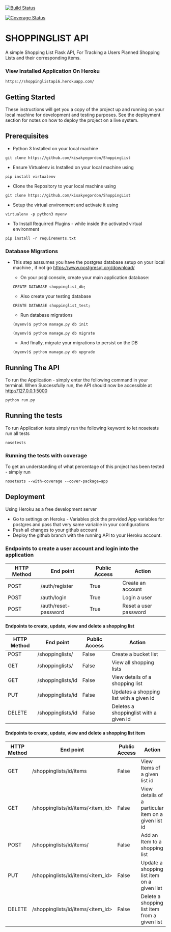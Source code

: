 [![Build Status](https://travis-ci.org/kisakyegordon/ShoppingList.svg?branch=master)](https://travis-ci.org/kisakyegordon/ShoppingList)


[![Coverage Status](https://coveralls.io/repos/github/kisakyegordon/ShoppingList/badge.svg?branch=master)](https://coveralls.io/github/kisakyegordon/ShoppingList?branch=master)

# SHOPPINGLIST API
A simple Shopping List Flask API, For Tracking a Users Planned Shopping Lists and their corresponding items.


### View Installed Application On Heroku
```
https://shoppinglistapi6.herokuapp.com/
```

## Getting Started
These instructions will get you a copy of the project up and running on your local machine for development and testing purposes. See the deployment section for notes on how to deploy the project on a live system.

## Prerequisites
* Python 3 Installed on your local machine
```
git clone https://github.com/kisakyegordon/ShoppingList
```

* Ensure Virtualenv is Installed on your local machine using
```
pip install virtualenv
```

* Clone the Repository to your local machine using
```
git clone https://github.com/kisakyegordon/ShoppingList
```

* Setup the virtual environment and activate it using 
```
virtualenv -p python3 myenv
```

* To Install Requirred Plugins - while inside the activated virtual environment
```
pip install -r requirements.txt
```

### Database Migrations
* This step asssumes you have the postgres database setup on your local machine , if not go https://www.postgresql.org/download/


    * On your psql console, create your main application database:
    ```
    CREATE DATABASE shoppinglist_db;
    ```

    * Also create your testing database
    ```
    CREATE DATABASE shoppinglist_test;
    ```

    * Run database migrations 
    ```
    (myenv)$ python manage.py db init

    (myenv)$ python manage.py db migrate
    ```

    * And finally, migrate your migrations to persist on the DB
    ```
    (myenv)$ python manage.py db upgrade
    ```

## Running The API
To run the Application - simply enter the following command in your terminal.
When Successfully run, the API should now be accessible at http://127.0.0.1:5000

```
python run.py 
```

## Running the tests
To run Application tests simply run the following keyword to let nosetests run all tests
```
nosetests
```

### Running the tests with coverage

To get an understanding of what percentage of this project has been tested - simply run

```
nosetests --with-coverage --cover-package=app
```

## Deployment

Using Heroku as a free development server
* Go to settings on Heroku - Variables pick the provided App variables for postgres and pass that very same variable in your configurations
* Push all changes to your github account
* Deploy the github branch with the running API to your Heroku account.


### Endpoints to create a user account and login into the application
HTTP Method|End point | Public Access|Action
-----------|----------|--------------|------
POST | /auth/register | True | Create an account
POST | /auth/login | True | Login a user
POST | /auth/reset-password | True | Reset a user password



#### Endpoints to create, update, view and delete a shopping list
HTTP Method|End point | Public Access|Action
-----------|----------|--------------|------
POST | /shoppinglists/ | False | Create a bucket list
GET | /shoppinglists/ | False | View all shopping lists
GET | /shoppinglists/id | False | View details of a shopping list
PUT | /shoppinglists/id | False | Updates a shopping list with a given id
DELETE | /shoppinglists/id | False | Deletes a shoppinglist with a given id



#### Endpoints to create, update, view and delete a shopping list item
HTTP Method|End point | Public Access|Action
-----------|----------|--------------|------
GET | /shoppinglists/id/items | False | View Items of a given list id
GET | /shoppinglists/id/items/<item_id> | False | View details of a particular item on a given list id
POST | /shoppinglists/id/items/ | False | Add an Item to a shopping list
PUT | /shoppinglists/id/items/<item_id> | False | Update a shopping list item on a given list
DELETE | /shoppinglists/id/items/<item_id> | False | Delete a shopping list item from a given list
